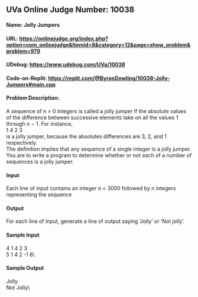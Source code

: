 ## UVa Online Judge Number: 10038
#### Name: Jolly Jumpers
#### URL: https://onlinejudge.org/index.php?option=com_onlinejudge&Itemid=8&category=12&page=show_problem&problem=979
#### UDebug: https://www.udebug.com/UVa/10038
#### Code-on-Replit: https://replit.com/@ByronDowling/10038-Jolly-Jumpers#main.cpp

#### Problem Description:
A sequence of n > 0 integers is called a jolly jumper if the absolute values of the difference between
successive elements take on all the values 1 through n − 1. For instance,\
1 4 2 3\
is a jolly jumper, because the absolutes differences are 3, 2, and 1 respectively. \
The definition implies that any sequence of a single integer is a jolly jumper. You are to write a program to determine whether or not each of a number of sequences is a jolly jumper.

#### Input
Each line of input contains an integer n < 3000 followed by n integers representing the sequence

#### Output
For each line of input, generate a line of output saying ‘Jolly’ or ‘Not jolly’.

#### Sample Input
4 1 4 2 3\
5 1 4 2 -1 6\

#### Sample Output
Jolly\
Not Jolly\
